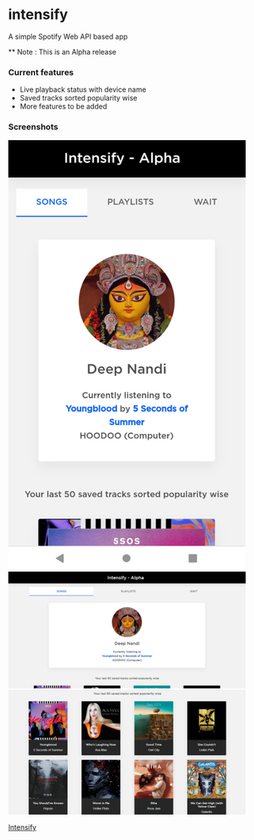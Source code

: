 # intensify
A simple Spotify Web API based app

** Note : This is an Alpha release 

### Current features
+ Live playback status with device name
+ Saved tracks sorted popularity wise
+ More features to be added

### Screenshots
<img src="https://github.com/realdeepnandi/intensify/blob/master/assets/images/mobile-1.png" width="480px">

<img src="https://github.com/realdeepnandi/intensify/blob/master/assets/images/dsktop-1.png" width="480px">

<img src="https://github.com/realdeepnandi/intensify/blob/master/assets/images/desktop-2.png" width="480px">

[Intensify](https://intensify.herokuapp.com/)

